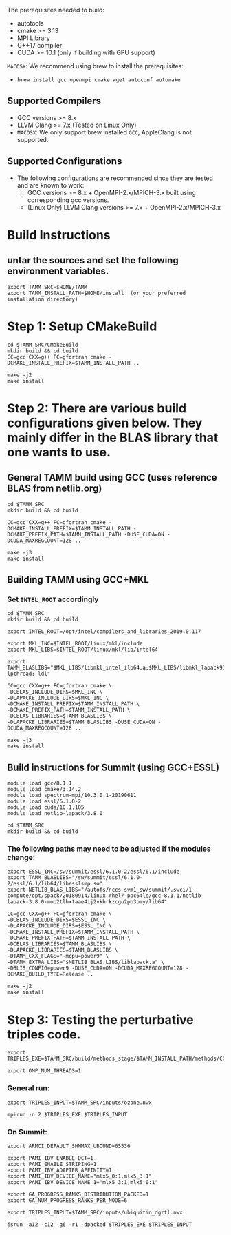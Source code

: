 
The prerequisites needed to build:

- autotools
- cmake >= 3.13
- MPI Library
- C++17 compiler
- CUDA >= 10.1 (only if building with GPU support)

`MACOSX`: We recommend using brew to install the prerequisites:  
- `brew install gcc openmpi cmake wget autoconf automake`

Supported Compilers
--------------------
- GCC versions >= 8.x
- LLVM Clang >= 7.x (Tested on Linux Only)
- `MACOSX`: We only support brew installed `GCC`, AppleClang is not supported.


Supported Configurations
-------------------------
- The following configurations are recommended since they are tested and are known to work:
  - GCC versions >= 8.x + OpenMPI-2.x/MPICH-3.x built using corresponding gcc versions.
  - (Linux Only) LLVM Clang versions >= 7.x + OpenMPI-2.x/MPICH-3.x 


Build Instructions
=====================

untar the sources and set the following environment variables.
-------------------
```
export TAMM_SRC=$HOME/TAMM
export TAMM_INSTALL_PATH=$HOME/install  (or your preferred installation directory)
```

Step 1: Setup CMakeBuild
========================

```
cd $TAMM_SRC/CMakeBuild
mkdir build && cd build
CC=gcc CXX=g++ FC=gfortran cmake -DCMAKE_INSTALL_PREFIX=$TAMM_INSTALL_PATH ..

make -j2
make install
```

Step 2: There are various build configurations given below. They mainly differ in the BLAS library that one wants to use.
=====================

General TAMM build using GCC (uses reference BLAS from netlib.org)
------------------------------------------------------------------
```
cd $TAMM_SRC
mkdir build && cd build

CC=gcc CXX=g++ FC=gfortran cmake -DCMAKE_INSTALL_PREFIX=$TAMM_INSTALL_PATH -DCMAKE_PREFIX_PATH=$TAMM_INSTALL_PATH -DUSE_CUDA=ON -DCUDA_MAXREGCOUNT=128 ..

make -j3
make install
```

Building TAMM using GCC+MKL
----------------------------

### Set `INTEL_ROOT` accordingly

```
cd $TAMM_SRC
mkdir build && cd build

export INTEL_ROOT=/opt/intel/compilers_and_libraries_2019.0.117

export MKL_INC=$INTEL_ROOT/linux/mkl/include
export MKL_LIBS=$INTEL_ROOT/linux/mkl/lib/intel64

export TAMM_BLASLIBS="$MKL_LIBS/libmkl_intel_ilp64.a;$MKL_LIBS/libmkl_lapack95_ilp64.a;$MKL_LIBS/libmkl_blas95_ilp64.a;$MKL_LIBS/libmkl_intel_thread.a;$MKL_LIBS/libmkl_core.a;$INTEL_ROOT/linux/compiler/lib/intel64/libiomp5.a;-lpthread;-ldl"

CC=gcc CXX=g++ FC=gfortran cmake \
-DCBLAS_INCLUDE_DIRS=$MKL_INC \
-DLAPACKE_INCLUDE_DIRS=$MKL_INC \
-DCMAKE_INSTALL_PREFIX=$TAMM_INSTALL_PATH \
-DCMAKE_PREFIX_PATH=$TAMM_INSTALL_PATH \
-DCBLAS_LIBRARIES=$TAMM_BLASLIBS \
-DLAPACKE_LIBRARIES=$TAMM_BLASLIBS -DUSE_CUDA=ON -DCUDA_MAXREGCOUNT=128 ..
```

```
make -j3
make install
```

Build instructions for Summit (using GCC+ESSL)
----------------------------------------------

```
module load gcc/8.1.1
module load cmake/3.14.2
module load spectrum-mpi/10.3.0.1-20190611
module load essl/6.1.0-2
module load cuda/10.1.105
module load netlib-lapack/3.8.0
```

```
cd $TAMM_SRC
mkdir build && cd build
```

### The following paths may need to be adjusted if the modules change:

```
export ESSL_INC=/sw/summit/essl/6.1.0-2/essl/6.1/include
export TAMM_BLASLIBS="/sw/summit/essl/6.1.0-2/essl/6.1/lib64/libesslsmp.so"
export NETLIB_BLAS_LIBS="/autofs/nccs-svm1_sw/summit/.swci/1-compute/opt/spack/20180914/linux-rhel7-ppc64le/gcc-8.1.1/netlib-lapack-3.8.0-moo2tlhxtaae4ij2vkhrkzcgu2pb3bmy/lib64"
```
```
CC=gcc CXX=g++ FC=gfortran cmake \
-DCBLAS_INCLUDE_DIRS=$ESSL_INC \
-DLAPACKE_INCLUDE_DIRS=$ESSL_INC \
-DCMAKE_INSTALL_PREFIX=$TAMM_INSTALL_PATH \
-DCMAKE_PREFIX_PATH=$TAMM_INSTALL_PATH \
-DCBLAS_LIBRARIES=$TAMM_BLASLIBS \
-DLAPACKE_LIBRARIES=$TAMM_BLASLIBS \
-DTAMM_CXX_FLAGS="-mcpu=power9" \
-DTAMM_EXTRA_LIBS="$NETLIB_BLAS_LIBS/liblapack.a" \
-DBLIS_CONFIG=power9 -DUSE_CUDA=ON -DCUDA_MAXREGCOUNT=128 -DCMAKE_BUILD_TYPE=Release ..

make -j2
make install

```


Step 3: Testing the perturbative triples code.
=====================

```
export TRIPLES_EXE=$TAMM_SRC/build/methods_stage/$TAMM_INSTALL_PATH/methods/CCSD_T_Fused_Fast

export OMP_NUM_THREADS=1
```

### General run:
```
export TRIPLES_INPUT=$TAMM_SRC/inputs/ozone.nwx

mpirun -n 2 $TRIPLES_EXE $TRIPLES_INPUT
```

### On Summit:
```
export ARMCI_DEFAULT_SHMMAX_UBOUND=65536

export PAMI_IBV_ENABLE_DCT=1
export PAMI_ENABLE_STRIPING=1
export PAMI_IBV_ADAPTER_AFFINITY=1
export PAMI_IBV_DEVICE_NAME="mlx5_0:1,mlx5_3:1"
export PAMI_IBV_DEVICE_NAME_1="mlx5_3:1,mlx5_0:1"

export GA_PROGRESS_RANKS_DISTRIBUTION_PACKED=1
export GA_NUM_PROGRESS_RANKS_PER_NODE=6

export TRIPLES_INPUT=$TAMM_SRC/inputs/ubiquitin_dgrtl.nwx

jsrun -a12 -c12 -g6 -r1 -dpacked $TRIPLES_EXE $TRIPLES_INPUT

